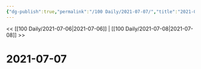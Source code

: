 ```yaml
---
{"dg-publish":true,"permalink":"/100 Daily/2021-07-07/","title":"2021-07-07","created":"2023-04-09T22:23:04.850+08:00","updated":"2023-04-09T22:24:32.643+08:00"}
---
```



<< [[100 Daily/2021-07-06\|2021-07-06]] | [[100 Daily/2021-07-08\|2021-07-08]] >>

# 2021-07-07
